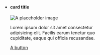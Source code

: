 
<ul class="usa-card-group" style="max-width: 320px;" >
  <li class="usa-card tablet-lg:grid-col-12 widescreen:grid-col-12">
    <div class="usa-card__container">
      <div class="usa-card__header">
        <h4 class="usa-card__heading">card title</h4>
      </div>
      <div class="usa-card__media">
        <div class="usa-card__img">
          <img
            src="https://designsystem.digital.gov/img/introducing-uswds-2-0/built-to-grow--alt.jpg"
            alt="A placeholder image"
          />
        </div>
      </div>
      <div class="usa-card__body">
        <p>
          Lorem ipsum dolor sit amet consectetur adipisicing elit. Facilis earum
          tenetur quo cupiditate, eaque qui officia recusandae.
        </p>
      </div>
      <div class="usa-card__footer">
        <a href="#" class="usa-button"> A button </a>
      </div>
    </div>
  </li>
</ul>